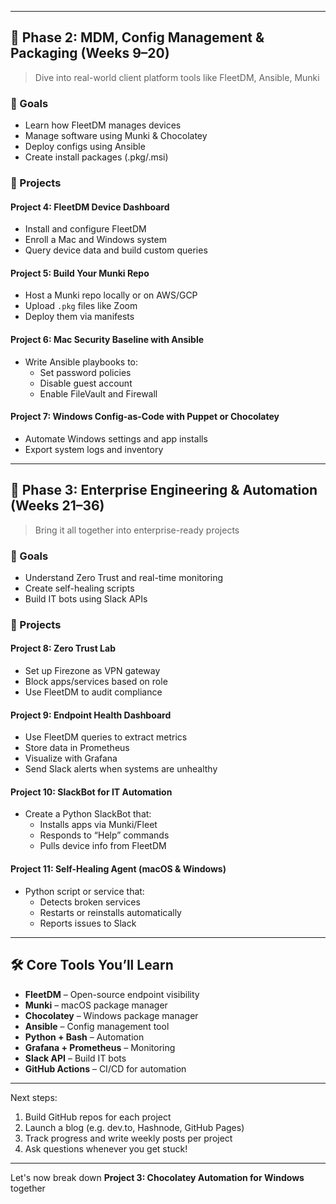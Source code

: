 
---

## 🚀 Phase 2: MDM, Config Management & Packaging (Weeks 9–20)
> Dive into real-world client platform tools like FleetDM, Ansible, Munki

### 🎯 Goals
- Learn how FleetDM manages devices
- Manage software using Munki & Chocolatey
- Deploy configs using Ansible
- Create install packages (.pkg/.msi)

### 📁 Projects

#### Project 4: FleetDM Device Dashboard
- Install and configure FleetDM
- Enroll a Mac and Windows system
- Query device data and build custom queries

#### Project 5: Build Your Munki Repo
- Host a Munki repo locally or on AWS/GCP
- Upload `.pkg` files like Zoom
- Deploy them via manifests

#### Project 6: Mac Security Baseline with Ansible
- Write Ansible playbooks to:
  - Set password policies
  - Disable guest account
  - Enable FileVault and Firewall

#### Project 7: Windows Config-as-Code with Puppet or Chocolatey
- Automate Windows settings and app installs
- Export system logs and inventory

---

## 🧠 Phase 3: Enterprise Engineering & Automation (Weeks 21–36)
> Bring it all together into enterprise-ready projects

### 🎯 Goals
- Understand Zero Trust and real-time monitoring
- Create self-healing scripts
- Build IT bots using Slack APIs

### 📁 Projects

#### Project 8: Zero Trust Lab
- Set up Firezone as VPN gateway
- Block apps/services based on role
- Use FleetDM to audit compliance

#### Project 9: Endpoint Health Dashboard
- Use FleetDM queries to extract metrics
- Store data in Prometheus
- Visualize with Grafana
- Send Slack alerts when systems are unhealthy

#### Project 10: SlackBot for IT Automation
- Create a Python SlackBot that:
  - Installs apps via Munki/Fleet
  - Responds to “Help” commands
  - Pulls device info from FleetDM

#### Project 11: Self-Healing Agent (macOS & Windows)
- Python script or service that:
  - Detects broken services
  - Restarts or reinstalls automatically
  - Reports issues to Slack

---

## 🛠️ Core Tools You’ll Learn
- **FleetDM** – Open-source endpoint visibility
- **Munki** – macOS package manager
- **Chocolatey** – Windows package manager
- **Ansible** – Config management tool
- **Python + Bash** – Automation
- **Grafana + Prometheus** – Monitoring
- **Slack API** – Build IT bots
- **GitHub Actions** – CI/CD for automation

---

Next steps:
1. Build GitHub repos for each project
2. Launch a blog (e.g. dev.to, Hashnode, GitHub Pages)
3. Track progress and write weekly posts per project
4. Ask questions whenever you get stuck!

---

Let's now break down **Project 3: Chocolatey Automation for Windows** together